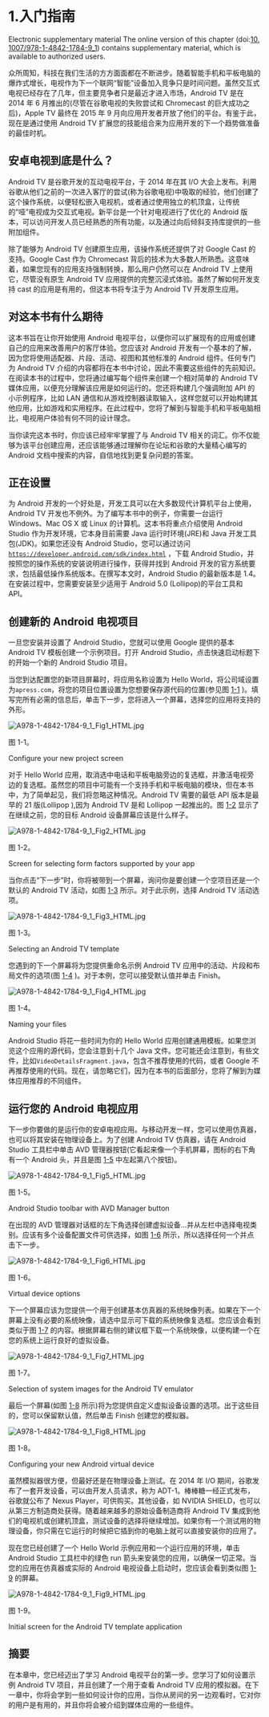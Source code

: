 # 1.入门指南

Electronic supplementary material The online version of this chapter (doi:[10.​1007/​978-1-4842-1784-9_​1](http://dx.doi.org/10.1007/978-1-4842-1784-9_1)) contains supplementary material, which is available to authorized users.

众所周知，科技在我们生活的方方面面都在不断进步。随着智能手机和平板电脑的爆炸式增长，电视作为下一个联网“智能”设备加入竞争只是时间问题。虽然交互式电视已经存在了几年，但主要竞争者只是最近才进入市场，Android TV 是在 2014 年 6 月推出的(尽管在谷歌电视的失败尝试和 Chromecast 的巨大成功之后)，Apple TV 最终在 2015 年 9 月向应用开发者开放了他们的平台。有鉴于此，现在是通过使用 Android TV 扩展您的技能组合来为应用开发的下一个趋势做准备的最佳时机。

## 安卓电视到底是什么？

Android TV 是谷歌开发的互动电视平台，于 2014 年在其 I/O 大会上发布。利用谷歌从他们之前的一次进入客厅的尝试(称为谷歌电视)中吸取的经验，他们创建了这个操作系统，以便轻松嵌入电视机，或者通过使用独立的机顶盒，让传统的“哑”电视成为交互式电视。新平台是一个针对电视进行了优化的 Android 版本，可以访问开发人员已经熟悉的所有功能，以及通过向后倾斜支持库提供的一些附加组件。

除了能够为 Android TV 创建原生应用，该操作系统还提供了对 Google Cast 的支持。Google Cast 作为 Chromecast 背后的技术为大多数人所熟悉。这意味着，如果您现有的应用支持强制转换，那么用户仍然可以在 Android TV 上使用它，尽管没有原生 Android TV 应用提供的完整沉浸式体验。虽然了解如何开发支持 cast 的应用是有用的，但这本书将专注于为 Android TV 开发原生应用。

## 对这本书有什么期待

这本书旨在让你开始使用 Android 电视平台，以便你可以扩展现有的应用或创建自己的应用来改善用户的客厅体验。您应该对 Android 开发有一个基本的了解，因为您将使用适配器、片段、活动、视图和其他标准的 Android 组件。任何专门为 Android TV 介绍的内容都将在本书中讨论，因此不需要这些组件的先前知识。在阅读本书的过程中，您将通过编写每个组件来创建一个相对简单的 Android TV 媒体应用，以便充分理解该应用是如何运行的。您还将构建几个强调附加 API 的小示例程序，比如 LAN 通信和从游戏控制器读取输入，这样您就可以开始构建其他应用，比如游戏和实用程序。在此过程中，您将了解到与智能手机和平板电脑相比，电视用户体验有何不同的设计理念。

当你读完这本书时，你应该已经牢牢掌握了与 Android TV 相关的词汇。你不仅能够为该平台创建应用，还应该能够通过理解你在论坛和谷歌的大量精心编写的 Android 文档中搜索的内容，自信地找到更复杂问题的答案。

## 正在设置

为 Android 开发的一个好处是，开发工具可以在大多数现代计算机平台上使用，Android TV 开发也不例外。为了编写本书中的例子，你需要一台运行 Windows、Mac OS X 或 Linux 的计算机。这本书将重点介绍使用 Android Studio 作为开发环境，它本身目前需要 Java 运行时环境(JRE)和 Java 开发工具包(JDK)。如果您还没有 Android Studio，您可以通过访问 [`https://developer.android.com/sdk/index.html`](https://developer.android.com/sdk/index.html) ，下载 Android Studio，并按照您的操作系统的安装说明进行操作，获得并找到 Android 开发的官方系统要求，包括最低操作系统版本。在撰写本文时，Android Studio 的最新版本是 1.4。在安装过程中，您需要安装至少适用于 Android 5.0 (Lollipop)的平台工具和 API。

## 创建新的 Android 电视项目

一旦您安装并设置了 Android Studio，您就可以使用 Google 提供的基本 Android TV 模板创建一个示例项目。打开 Android Studio，点击快速启动标题下的开始一个新的 Android Studio 项目。

当您到达配置您的新项目屏幕时，将应用名称设置为 Hello World，将公司域设置为`apress.com`，将您的项目位置设置为您想要保存源代码的位置(参见图 [1-1](#Fig1) )。填写完所有必需的信息后，单击下一步，您将进入一个屏幕，选择您的应用将支持的外形。

![A978-1-4842-1784-9_1_Fig1_HTML.jpg](img/A978-1-4842-1784-9_1_Fig1_HTML.jpg)

图 1-1。

Configure your new project screen

对于 Hello World 应用，取消选中电话和平板电脑旁边的复选框，并激活电视旁边的复选框。虽然您的项目中可能有一个支持手机和平板电脑的模块，但在本书中，为了简单起见，我们将忽略这种情况。Android TV 需要的最低 API 版本是最早的 21 版(Lollipop ),因为 Android TV 是和 Lollipop 一起推出的。图 [1-2](#Fig2) 显示了在继续之前，您的目标 Android 设备屏幕应该是什么样子。

![A978-1-4842-1784-9_1_Fig2_HTML.jpg](img/A978-1-4842-1784-9_1_Fig2_HTML.jpg)

图 1-2。

Screen for selecting form factors supported by your app

当你点击“下一步”时，你将被带到一个屏幕，询问你是要创建一个空项目还是一个默认的 Android TV 活动，如图 [1-3](#Fig3) 所示。对于此示例，选择 Android TV 活动选项。

![A978-1-4842-1784-9_1_Fig3_HTML.jpg](img/A978-1-4842-1784-9_1_Fig3_HTML.jpg)

图 1-3。

Selecting an Android TV template

您遇到的下一个屏幕将为您提供重命名示例 Android TV 应用中的活动、片段和布局文件的选项(图 [1-4](#Fig4) )。对于本例，您可以接受默认值并单击 Finish。

![A978-1-4842-1784-9_1_Fig4_HTML.jpg](img/A978-1-4842-1784-9_1_Fig4_HTML.jpg)

图 1-4。

Naming your files

Android Studio 将花一些时间为你的 Hello World 应用创建通用模板。如果您浏览这个应用的源代码，您会注意到十几个 Java 文件。您可能还会注意到，有些文件，比如`VideoDetailsFragment.java`，包含不推荐使用的代码，或者 Google 不再推荐使用的代码。现在，请忽略它们，因为在本书的后面部分，您将了解到为媒体应用推荐的不同组件。

## 运行您的 Android 电视应用

下一步你要做的是运行你的安卓电视应用。与移动开发一样，您可以使用仿真器，也可以将其安装在物理设备上。为了创建 Android TV 仿真器，请在 Android Studio 工具栏中单击 AVD 管理器按钮(它看起来像一个手机屏幕，图标的右下角有一个 Android 头，并且是图 [1-5](#Fig5) 中左起第八个按钮)。

![A978-1-4842-1784-9_1_Fig5_HTML.jpg](img/A978-1-4842-1784-9_1_Fig5_HTML.jpg)

图 1-5。

Android Studio toolbar with AVD Manager button

在出现的 AVD 管理器对话框的左下角选择创建虚拟设备…并从左栏中选择电视类别。应该有多个设备配置文件可供选择，如图 [1-6](#Fig6) 所示，所以选择任何一个并点击下一步。

![A978-1-4842-1784-9_1_Fig6_HTML.jpg](img/A978-1-4842-1784-9_1_Fig6_HTML.jpg)

图 1-6。

Virtual device options

下一个屏幕应该为您提供一个用于创建基本仿真器的系统映像列表。如果在下一个屏幕上没有必要的系统映像，请选中显示可下载的系统映像复选框。您应该会看到类似于图 [1-7](#Fig7) 的内容。根据屏幕右侧的建议框下载一个系统映像，以便构建一个在您的系统上运行良好的虚拟设备。

![A978-1-4842-1784-9_1_Fig7_HTML.jpg](img/A978-1-4842-1784-9_1_Fig7_HTML.jpg)

图 1-7。

Selection of system images for the Android TV emulator

最后一个屏幕(如图 [1-8](#Fig8) 所示)将为您提供自定义虚拟设备设置的选项。出于这些目的，您可以保留默认值，然后单击 Finish 创建您的模拟器。

![A978-1-4842-1784-9_1_Fig8_HTML.jpg](img/A978-1-4842-1784-9_1_Fig8_HTML.jpg)

图 1-8。

Configuring your new Android virtual device

虽然模拟器很方便，但最好还是在物理设备上测试。在 2014 年 I/O 期间，谷歌发布了一套开发设备，可以由开发人员请求，称为 ADT-1。棒棒糖一经正式发布，谷歌就公布了 Nexus Player，可供购买。其他设备，如 NVIDIA SHIELD，也可以从第三方制造商处获得。随着越来越多的原始设备制造商将 Android TV 集成到他们的电视机或创建机顶盒，测试设备的选择将继续增加。如果你有一个测试用的物理设备，你只需在它运行的时候把它插到你的电脑上就可以直接安装你的应用了。

现在您已经创建了一个 Hello World 示例应用和一个运行应用的环境，单击 Android Studio 工具栏中的绿色 run 箭头来安装您的应用，以确保一切正常。当您的应用在仿真器或实际的 Android 电视设备上启动时，您应该会看到类似图 [1-9](#Fig9) 的屏幕。

![A978-1-4842-1784-9_1_Fig9_HTML.jpg](img/A978-1-4842-1784-9_1_Fig9_HTML.jpg)

图 1-9。

Initial screen for the Android TV template application

## 摘要

在本章中，您已经迈出了学习 Android 电视平台的第一步。您学习了如何设置示例 Android TV 项目，并且创建了一个用于查看 Android TV 应用的模拟器。在下一章中，你将会学到一些如何设计你的应用，当你从房间的另一边观看时，它对你的用户是有用的，并且你将会被介绍到媒体应用的一些组件。